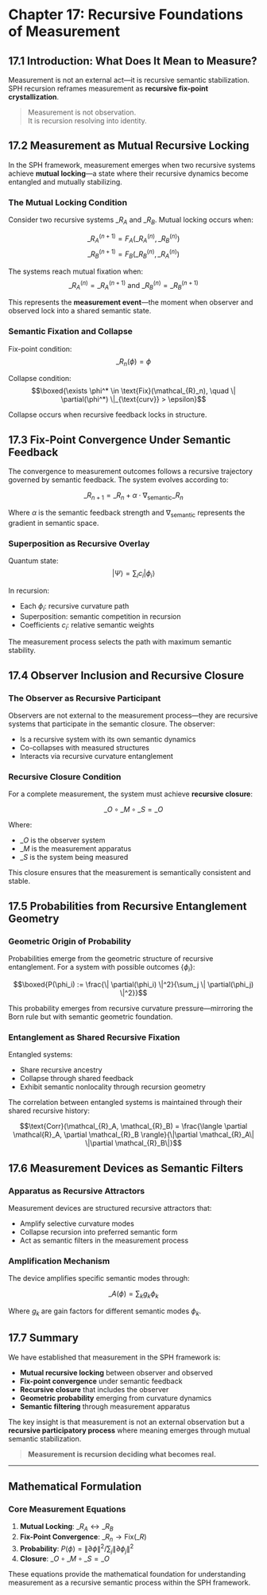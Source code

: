 # Chapter 17: Recursive Foundations of Measurement

## 17.1 Introduction: What Does It Mean to Measure?

Measurement is not an external act—it is recursive semantic stabilization. SPH recursion reframes measurement as **recursive fix-point crystallization**.

> Measurement is not observation.  
> It is recursion resolving into identity.

## 17.2 Measurement as Mutual Recursive Locking

In the SPH framework, measurement emerges when two recursive systems achieve **mutual locking**—a state where their recursive dynamics become entangled and mutually stabilizing.

### The Mutual Locking Condition

Consider two recursive systems $\mathcal_{R}_A$ and $\mathcal_{R}_B$. Mutual locking occurs when:

$$\mathcal_{R}_A^{(n+1)} = F_A(\mathcal_{R}_A^{(n)}, \mathcal_{R}_B^{(n)})$$
$$\mathcal_{R}_B^{(n+1)} = F_B(\mathcal_{R}_B^{(n)}, \mathcal_{R}_A^{(n)})$$

The systems reach mutual fixation when:
$$\mathcal_{R}_A^{(n)} = \mathcal_{R}_A^{(n+1)} \text{ and } \mathcal_{R}_B^{(n)} = \mathcal_{R}_B^{(n+1)}$$

This represents the **measurement event**—the moment when observer and observed lock into a shared semantic state.

### Semantic Fixation and Collapse

Fix-point condition:
$$\mathcal_{R}_n(\phi) = \phi$$

Collapse condition:
$$\boxed{\exists \phi^* \in \text{Fix}(\mathcal_{R}_n), \quad \| \partial(\phi^*) \|_{\text{curv}} > \epsilon}$$

Collapse occurs when recursive feedback locks in structure.

## 17.3 Fix-Point Convergence Under Semantic Feedback

The convergence to measurement outcomes follows a recursive trajectory governed by semantic feedback. The system evolves according to:

$$\mathcal_{R}_{n+1} = \mathcal_{R}_n + \alpha \cdot \nabla_{\text{semantic}} \mathcal_{R}_n$$

Where $\alpha$ is the semantic feedback strength and $\nabla_{\text{semantic}}$ represents the gradient in semantic space.

### Superposition as Recursive Overlay

Quantum state:
$$|\Psi\rangle = \sum_i c_i |\phi_i\rangle$$

In recursion:
- Each $\phi_i$: recursive curvature path
- Superposition: semantic competition in recursion
- Coefficients $c_i$: relative semantic weights

The measurement process selects the path with maximum semantic stability.

## 17.4 Observer Inclusion and Recursive Closure

### The Observer as Recursive Participant

Observers are not external to the measurement process—they are recursive systems that participate in the semantic closure. The observer:

- Is a recursive system with its own semantic dynamics
- Co-collapses with measured structures
- Interacts via recursive curvature entanglement

### Recursive Closure Condition

For a complete measurement, the system must achieve **recursive closure**:

$$\mathcal_{O} \circ \mathcal_{M} \circ \mathcal_{S} = \mathcal_{O}$$

Where:
- $\mathcal_{O}$ is the observer system
- $\mathcal_{M}$ is the measurement apparatus
- $\mathcal_{S}$ is the system being measured

This closure ensures that the measurement is semantically consistent and stable.

## 17.5 Probabilities from Recursive Entanglement Geometry

### Geometric Origin of Probability

Probabilities emerge from the geometric structure of recursive entanglement. For a system with possible outcomes $\{\phi_i\}$:

$$\boxed{P(\phi_i) := \frac{\| \partial(\phi_i) \|^2}{\sum_j \| \partial(\phi_j) \|^2}}$$

This probability emerges from recursive curvature pressure—mirroring the Born rule but with semantic geometric foundation.

### Entanglement as Shared Recursive Fixation

Entangled systems:
- Share recursive ancestry
- Collapse through shared feedback
- Exhibit semantic nonlocality through recursion geometry

The correlation between entangled systems is maintained through their shared recursive history:

$$\text{Corr}(\mathcal_{R}_A, \mathcal_{R}_B) = \frac{\langle \partial \mathcal{R}_A, \partial \mathcal_{R}_B \rangle}{\|\partial \mathcal_{R}_A\| \|\partial \mathcal_{R}_B\|}$$

## 17.6 Measurement Devices as Semantic Filters

### Apparatus as Recursive Attractors

Measurement devices are structured recursive attractors that:
- Amplify selective curvature modes
- Collapse recursion into preferred semantic form
- Act as semantic filters in the measurement process

### Amplification Mechanism

The device amplifies specific semantic modes through:

$$\mathcal_{A}(\phi) = \sum_k g_k \phi_k$$

Where $g_k$ are gain factors for different semantic modes $\phi_k$.

## 17.7 Summary

We have established that measurement in the SPH framework is:

- **Mutual recursive locking** between observer and observed
- **Fix-point convergence** under semantic feedback
- **Recursive closure** that includes the observer
- **Geometric probability** emerging from curvature dynamics
- **Semantic filtering** through measurement apparatus

The key insight is that measurement is not an external observation but a **recursive participatory process** where meaning emerges through mutual semantic stabilization.

> **Measurement is recursion deciding what becomes real.**

---

## Mathematical Formulation

### Core Measurement Equations

1. **Mutual Locking**: $\mathcal_{R}_A \leftrightarrow \mathcal_{R}_B$
2. **Fix-Point Convergence**: $\mathcal_{R}_n \rightarrow \text{Fix}(\mathcal_{R})$
3. **Probability**: $P(\phi) = \|\partial \phi\|^2 / \sum_j \|\partial \phi_j\|^2$
4. **Closure**: $\mathcal_{O} \circ \mathcal_{M} \circ \mathcal_{S} = \mathcal_{O}$

These equations provide the mathematical foundation for understanding measurement as a recursive semantic process within the SPH framework.